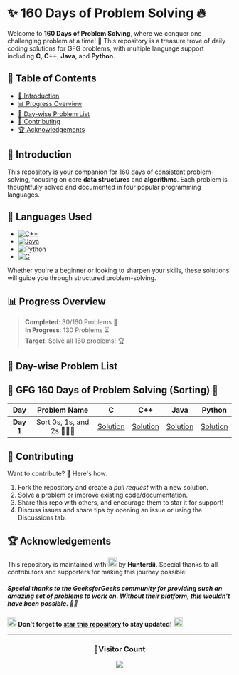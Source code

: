# **✨ 160 Days of Problem Solving 🔥**


Welcome to **160 Days of Problem Solving**, where we conquer one challenging problem at a time! 🌟 This repository is a treasure trove of daily coding solutions for GFG problems, with multiple language support including **C**, **C++**, **Java**, and **Python**.

## **📌 Table of Contents**
- [🚀 Introduction](#-introduction)
- [📊 Progress Overview](#-progress-overview)
- [📅 Day-wise Problem List](#-day-wise-problem-list)
- [🤝 Contributing](#-contributing)
- [🏆 Acknowledgements](#-acknowledgements)


## **🚀 Introduction**

This repository is your companion for 160 days of consistent problem-solving, focusing on core **data structures** and **algorithms**. Each problem is thoughtfully solved and documented in four popular programming languages.

## 🚀 **Languages Used**
- [![C++](https://img.shields.io/badge/c++-%2300599C.svg?style=for-the-badge&logo=c%2B%2B&logoColor=white)](https://github.com/search?q=repo%3AHunterdii%2FGeeksforGeeks-POTD++language%3Acpp+path%3ANovember+2024+GFG+SOLUTION&type=code)
- [![Java](https://img.shields.io/badge/java-%23ED8B00.svg?style=for-the-badge&logo=java&logoColor=white)](https://github.com/search?q=repo%3AHunterdii%2FGeeksforGeeks-POTD++language%3AJava+path%3ANovember+2024+GFG+SOLUTION&type=code)
- [![Python](https://img.shields.io/badge/python-3670A0?style=for-the-badge&logo=python&logoColor=ffdd54)](https://github.com/search?q=repo%3AHunterdii%2FGeeksforGeeks-POTD++language%3APython+path%3ANovember+2024+GFG+SOLUTION&type=code)
- [![C](https://img.shields.io/badge/c-%2300599C.svg?style=for-the-badge&logo=c&logoColor=white)](https://github.com/search?q=repo%3AHunterdii%2FGeeksforGeeks-POTD++language%3Ac+path%3ANovember+2024+GFG+SOLUTION&type=code)


Whether you're a beginner or looking to sharpen your skills, these solutions will guide you through structured problem-solving.


## **📊 Progress Overview**

> **Completed**: 30/160 Problems 🎉  
> **In Progress**: 130 Problems ⏳  
> **Target**: Solve all 160 problems! 🏆



## **📅 Day-wise Problem List**

## **🔀 GFG 160 Days of Problem Solving (Sorting) 🔀**

| **Day**  | **Problem Name**                                | **C**                                                                                                                              | **C++**                                                                                                                            | **Java**                                                                                                                           | **Python**                                                                                                                         |
|:--------:|:-----------------------------------------------:|:----------------------------------------------------------------------------------------------------------------------------------:|:---------------------------------------------------------------------------------------------------------------------------------:|:---------------------------------------------------------------------------------------------------------------------------------:|:----------------------------------------------------------------------------------------------------------------------------------:|
| **Day 1**    | Sort 0s, 1s, and 2s 🚦🔢🎨                           | [Solution](https://github.com/Hunterdii/GeeksforGeeks-POTD/blob/main/160%20Days%20Of%20Problem%20Solving/GFG%20-%20160%20(Sorting)/Day%201%20-%20Sort%200s%2C%201s%20and%202s.md#code-c) | [Solution](https://github.com/Hunterdii/GeeksforGeeks-POTD/blob/main/160%20Days%20Of%20Problem%20Solving/GFG%20-%20160%20(Sorting)/Day%201%20-%20Sort%200s%2C%201s%20and%202s.md#code-cpp) | [Solution](https://github.com/Hunterdii/GeeksforGeeks-POTD/blob/main/160%20Days%20Of%20Problem%20Solving/GFG%20-%20160%20(Sorting)/Day%201%20-%20Sort%200s%2C%201s%20and%202s.md#code-java) | [Solution](https://github.com/Hunterdii/GeeksforGeeks-POTD/blob/main/160%20Days%20Of%20Problem%20Solving/GFG%20-%20160%20(Sorting)/Day%201%20-%20Sort%200s%2C%201s%20and%202s.md#code-python) |


<!--## **🎉 Bonus Problems (Sorting)🎁**

| **Bonus Problem No.**  | **Problem Name**                                    | **C**  🖥️                                                                                                                               | **C++**  🚀                                                                                                                          | **Java** ☕                                                                                                                          | **Python**  🐍                                                                                                                       |
|:--------:|:---------------------------------------------------:|:-------------------------------------------------------------------------------------------------------------------------------------:|:----------------------------------------------------------------------------------------------------------------------------------:|:---------------------------------------------------------------------------------------------------------------------------------:|:----------------------------------------------------------------------------------------------------------------------------------:|
-->


## **🤝 Contributing**
Want to contribute? 🌟 Here's how:
1. Fork the repository and create a _pull request_ with a new solution.
2. Solve a problem or improve existing code/documentation.
3. Share this repo with others, and encourage them to star it for support!
4. Discuss issues and share tips by opening an issue or using the Discussions tab.


## **🏆 Acknowledgements**
This repository is maintained with <img src="https://github.com/user-attachments/assets/00314b63-96bb-4e9a-92f6-4ead67e0fb7d" width="20" height="20"> by **Hunterdii**. Special thanks to all contributors and supporters for making this journey possible!

##### Special thanks to the _GeeksforGeeks_ community for providing such an amazing set of problems to work on. Without their platform, this wouldn't have been possible. 🧑‍💻


<img src="https://github.com/user-attachments/assets/35f6838c-52f5-4e48-8a98-c5203f8c57e3" style="width:20px; color: #FFD700" alt="Star GIF"></h1> **Don't forget to [star this repository](https://github.com/Hunterdii/GeeksforGeeks-POTD) to stay updated!** <img src="https://github.com/user-attachments/assets/35f6838c-52f5-4e48-8a98-c5203f8c57e3" style="width:20px; color: #FFD700" alt="Star GIF"></h1>

---
<div align="center">
  <h3><b>📍Visitor Count</b></h3>
</div>

<p align="center">
  <img src="https://profile-counter.glitch.me/Hunterdii/count.svg" />
</p>
